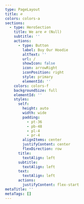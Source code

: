 ```yaml
---
type: PageLayout
title: ∅
colors: colors-a
sections:
  - type: HeroSection
    title: We are ∅ (Null)
    subtitle: ''
    actions:
      - type: Button
        label: Buy Our Hoodie
        altText: ''
        url: /
        showIcon: false
        icon: arrowRight
        iconPosition: right
        style: primary
        elementId: ''
    colors: colors-f
    backgroundSize: full
    elementId: ''
    styles:
      self:
        height: auto
        width: wide
        padding:
          - pt-36
          - pb-48
          - pl-4
          - pr-4
        alignItems: center
        justifyContent: center
        flexDirection: row
      title:
        textAlign: left
      subtitle:
        textAlign: left
      text:
        textAlign: left
      actions:
        justifyContent: flex-start
metaTitle: ''
metaTags: []
---
```

